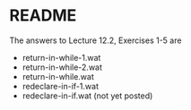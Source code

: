 # README

The answers to Lecture 12.2, Exercises 1-5 are 

- return-in-while-1.wat
- return-in-while-2.wat
- return-in-while.wat
- redeclare-in-if-1.wat
- redeclare-in-if.wat (not yet posted)